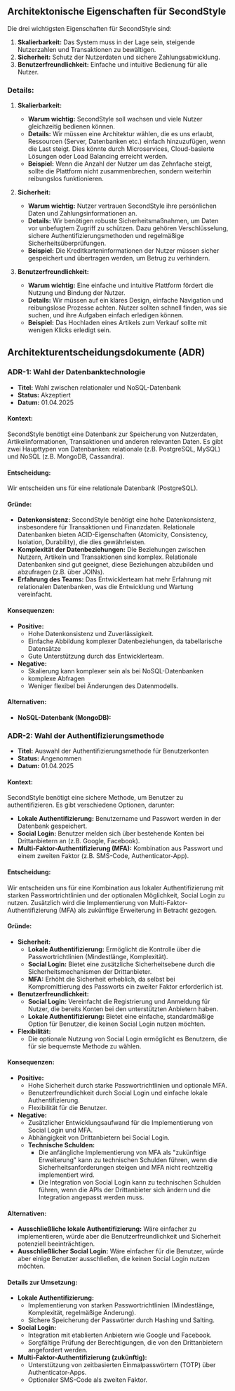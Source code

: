 ## Architektonische Eigenschaften für SecondStyle

Die drei wichtigsten Eigenschaften für SecondStyle sind:

1.  **Skalierbarkeit:** Das System muss in der Lage sein, steigende Nutzerzahlen und Transaktionen zu bewältigen.
2.  **Sicherheit:** Schutz der Nutzerdaten und sichere Zahlungsabwicklung.
3.  **Benutzerfreundlichkeit:** Einfache und intuitive Bedienung für alle Nutzer.

### Details:

1.  **Skalierbarkeit:**
    *   **Warum wichtig:** SecondStyle soll wachsen und viele Nutzer gleichzeitig bedienen können.
    *   **Details:** Wir müssen eine Architektur wählen, die es uns erlaubt, Ressourcen (Server, Datenbanken etc.) einfach hinzuzufügen, wenn die Last steigt. Dies könnte durch Microservices, Cloud-basierte Lösungen oder Load Balancing erreicht werden.
    *   **Beispiel:** Wenn die Anzahl der Nutzer um das Zehnfache steigt, sollte die Plattform nicht zusammenbrechen, sondern weiterhin reibungslos funktionieren.

2.  **Sicherheit:**
    *   **Warum wichtig:** Nutzer vertrauen SecondStyle ihre persönlichen Daten und Zahlungsinformationen an.
    *   **Details:** Wir benötigen robuste Sicherheitsmaßnahmen, um Daten vor unbefugtem Zugriff zu schützen. Dazu gehören Verschlüsselung, sichere Authentifizierungsmethoden und regelmäßige Sicherheitsüberprüfungen.
    *   **Beispiel:** Die Kreditkarteninformationen der Nutzer müssen sicher gespeichert und übertragen werden, um Betrug zu verhindern.

3.  **Benutzerfreundlichkeit:**
    *   **Warum wichtig:** Eine einfache und intuitive Plattform fördert die Nutzung und Bindung der Nutzer.
    *   **Details:** Wir müssen auf ein klares Design, einfache Navigation und reibungslose Prozesse achten. Nutzer sollten schnell finden, was sie suchen, und ihre Aufgaben einfach erledigen können.
    *   **Beispiel:** Das Hochladen eines Artikels zum Verkauf sollte mit wenigen Klicks erledigt sein.

## Architekturentscheidungsdokumente (ADR)

### ADR-1: Wahl der Datenbanktechnologie

*   **Titel:** Wahl zwischen relationaler und NoSQL-Datenbank  
*   **Status:** Akzeptiert  
*   **Datum:** 01.04.2025  

#### Kontext:

SecondStyle benötigt eine Datenbank zur Speicherung von Nutzerdaten, Artikelinformationen, Transaktionen und anderen relevanten Daten. Es gibt zwei Haupttypen von Datenbanken: relationale (z.B. PostgreSQL, MySQL) und NoSQL (z.B. MongoDB, Cassandra).

#### Entscheidung:

Wir entscheiden uns für eine relationale Datenbank (PostgreSQL).

#### Gründe:

*   **Datenkonsistenz:** SecondStyle benötigt eine hohe Datenkonsistenz, insbesondere für Transaktionen und Finanzdaten. Relationale Datenbanken bieten ACID-Eigenschaften (Atomicity, Consistency, Isolation, Durability), die dies gewährleisten.
*   **Komplexität der Datenbeziehungen:** Die Beziehungen zwischen Nutzern, Artikeln und Transaktionen sind komplex. Relationale Datenbanken sind gut geeignet, diese Beziehungen abzubilden und abzufragen (z.B. über JOINs).
*   **Erfahrung des Teams:** Das Entwicklerteam hat mehr Erfahrung mit relationalen Datenbanken, was die Entwicklung und Wartung vereinfacht.

#### Konsequenzen:

*   **Positive:**
    *   Hohe Datenkonsistenz und Zuverlässigkeit.
    *   Einfache Abbildung komplexer Datenbeziehungen, da tabellarische Datensätze
    *   Gute Unterstützung durch das Entwicklerteam.
*   **Negative:**
    *   Skalierung kann komplexer sein als bei NoSQL-Datenbanken
    *   komplexe Abfragen
    *   Weniger flexibel bei Änderungen des Datenmodells.

#### Alternativen:

*   **NoSQL-Datenbank (MongoDB):** 

### ADR-2: Wahl der Authentifizierungsmethode

*   **Titel:** Auswahl der Authentifizierungsmethode für Benutzerkonten  
*   **Status:** Angenommen  
*   **Datum:** 01.04.2025  

#### Kontext:

SecondStyle benötigt eine sichere Methode, um Benutzer zu authentifizieren. Es gibt verschiedene Optionen, darunter:

*   **Lokale Authentifizierung:** Benutzername und Passwort werden in der Datenbank gespeichert.
*   **Social Login:** Benutzer melden sich über bestehende Konten bei Drittanbietern an (z.B. Google, Facebook).
*   **Multi-Faktor-Authentifizierung (MFA):** Kombination aus Passwort und einem zweiten Faktor (z.B. SMS-Code, Authenticator-App).

#### Entscheidung:

Wir entscheiden uns für eine Kombination aus lokaler Authentifizierung mit starken Passwortrichtlinien und der optionalen Möglichkeit, Social Login zu nutzen. Zusätzlich wird die Implementierung von Multi-Faktor-Authentifizierung (MFA) als zukünftige Erweiterung in Betracht gezogen.

#### Gründe:

*   **Sicherheit:**
    *   **Lokale Authentifizierung:** Ermöglicht die Kontrolle über die Passwortrichtlinien (Mindestlänge, Komplexität).
    *   **Social Login:** Bietet eine zusätzliche Sicherheitsebene durch die Sicherheitsmechanismen der Drittanbieter.
    *   **MFA:** Erhöht die Sicherheit erheblich, da selbst bei Kompromittierung des Passworts ein zweiter Faktor erforderlich ist.
*   **Benutzerfreundlichkeit:**
    *   **Social Login:** Vereinfacht die Registrierung und Anmeldung für Nutzer, die bereits Konten bei den unterstützten Anbietern haben.
    *   **Lokale Authentifizierung:** Bietet eine einfache, standardmäßige Option für Benutzer, die keinen Social Login nutzen möchten.
*   **Flexibilität:**
    *   Die optionale Nutzung von Social Login ermöglicht es Benutzern, die für sie bequemste Methode zu wählen.

#### Konsequenzen:

*   **Positive:**
    *   Hohe Sicherheit durch starke Passwortrichtlinien und optionale MFA.
    *   Benutzerfreundlichkeit durch Social Login und einfache lokale Authentifizierung.
    *   Flexibilität für die Benutzer.
*   **Negative:**
    *   Zusätzlicher Entwicklungsaufwand für die Implementierung von Social Login und MFA.
    *   Abhängigkeit von Drittanbietern bei Social Login.
    *   **Technische Schulden:**
        *   Die anfängliche Implementierung von MFA als "zukünftige Erweiterung" kann zu technischen Schulden führen, wenn die Sicherheitsanforderungen steigen und MFA nicht rechtzeitig implementiert wird.
        *   Die Integration von Social Login kann zu technischen Schulden führen, wenn die APIs der Drittanbieter sich ändern und die Integration angepasst werden muss.

#### Alternativen:

*   **Ausschließliche lokale Authentifizierung:** Wäre einfacher zu implementieren, würde aber die Benutzerfreundlichkeit und Sicherheit potenziell beeinträchtigen.
*   **Ausschließlicher Social Login:** Wäre einfacher für die Benutzer, würde aber einige Benutzer ausschließen, die keinen Social Login nutzen möchten.

#### Details zur Umsetzung:

*   **Lokale Authentifizierung:**
    *   Implementierung von starken Passwortrichtlinien (Mindestlänge, Komplexität, regelmäßige Änderung).
    *   Sichere Speicherung der Passwörter durch Hashing und Salting.
*   **Social Login:**
    *   Integration mit etablierten Anbietern wie Google und Facebook.
    *   Sorgfältige Prüfung der Berechtigungen, die von den Drittanbietern angefordert werden.
*   **Multi-Faktor-Authentifizierung (zukünftig):**
    *   Unterstützung von zeitbasierten Einmalpasswörtern (TOTP) über Authenticator-Apps.
    *   Optionaler SMS-Code als zweiten Faktor.
